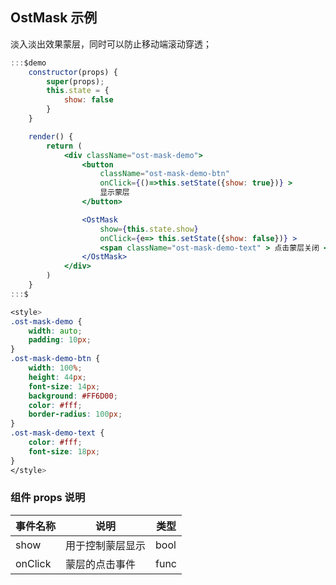 ## OstMask 示例

淡入淡出效果蒙层，同时可以防止移动端滚动穿透；

```jsx
:::$demo
    constructor(props) {
        super(props);
        this.state = {
            show: false
        }
    }

    render() {
        return (
            <div className="ost-mask-demo">
                <button
                    className="ost-mask-demo-btn"
                    onClick={()=>this.setState({show: true})} > 
                    显示蒙层
                </button>

                <OstMask 
                    show={this.state.show} 
                    onClick={e=> this.setState({show: false})} >
                    <span className="ost-mask-demo-text" > 点击蒙层关闭 </span>
                </OstMask>
            </div>
        )
    }
:::$
```

```css
<style>
.ost-mask-demo {
    width: auto;
    padding: 10px;
}
.ost-mask-demo-btn {
    width: 100%;
    height: 44px;
    font-size: 14px;
    background: #FF6D00;
    color: #fff;
    border-radius: 100px;
}
.ost-mask-demo-text {
    color: #fff;
    font-size: 18px;
}
</style>

```

### 组件 props 说明
| 事件名称 | 说明 | 类型 |
|---------|--------|---------|
| show | 用于控制蒙层显示 | bool |
| onClick | 蒙层的点击事件 | func |

  